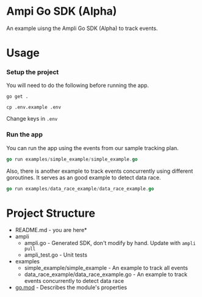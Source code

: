 # Ampi Go SDK (Alpha)

An example uisng the Ampli Go SDK (Alpha) to track events.

# Usage

### Setup the project 
You will need to do the following before running the app.

`go get .`

`cp .env.example .env`

Change keys in `.env`

### Run the app

You can run the app using the events from our sample tracking plan. 

```go
go run examples/simple_example/simple_example.go
```
Also, there is another example to track events concurrently using different goroutines. It serves as an good example to detect data race. 

```go
go run examples/data_race_example/data_race_example.go
```

# Project Structure
- README.md - you are here*
- ampli
  - ampli.go - Generated SDK, don't modify by hand. Update with `ampli pull`
  - ampli_test.go - Unit tests 
- examples
  - simple_example/simple_example - An example to track all events
  - data_race_example/data_race_example.go - An example to track events concurrently to detect data race
- [go.mod](https:go.dev/doc/modules/gomod-ref) - Describes the module's properties
